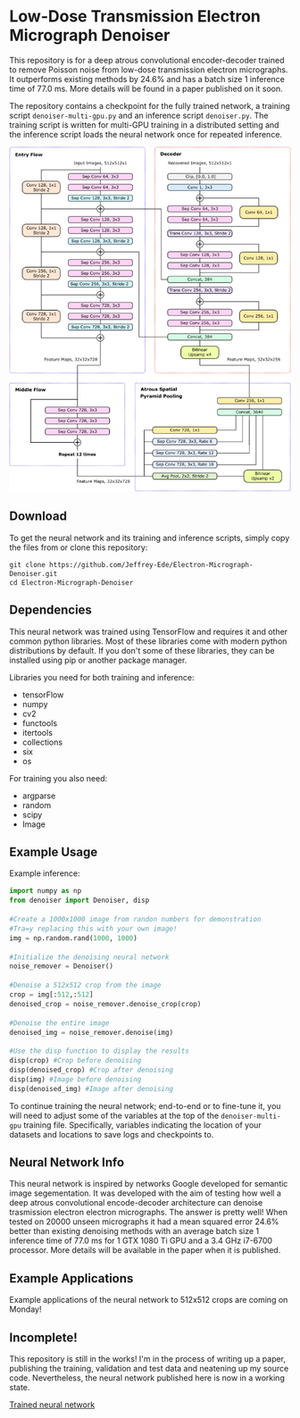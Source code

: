 # Low-Dose Transmission Electron Micrograph Denoiser

This repository is for a deep atrous convolutional encoder-decoder trained to remove Poisson noise from low-dose transmission electron micrographs. It outperforms existing methods by 24.6% and has a batch size 1 inference time of 77.0 ms. More details will be found in a paper published on it soon.

The repository contains a checkpoint for the fully trained network, a training script `denoiser-multi-gpu.py` and an inference script `denoiser.py`. The training script is written for multi-GPU training in a distributed setting and the inference script loads the neural network once for repeated inference.

<p align="center">
  <img src="noise-removal-nn.png">
</p>

## Download

To get the neural network and its training and inference scripts, simply copy the files from or clone this repository:

```
git clone https://github.com/Jeffrey-Ede/Electron-Micrograph-Denoiser.git
cd Electron-Micrograph-Denoiser
```

## Dependencies

This neural network was trained using TensorFlow and requires it and other common python libraries. Most of these libraries come with modern python distributions by default. If you don't some of these libraries, they can be installed using pip or another package manager. 

Libraries you need for both training and inference:

* tensorFlow
* numpy
* cv2
* functools
* itertools
* collections
* six
* os

For training you also need:

* argparse
* random
* scipy
* Image

## Example Usage

Example inference:

```python
import numpy as np
from denoiser import Denoiser, disp

#Create a 1000x1000 image from randon numbers for demonstration
#Tra=y replacing this with your own image!
img = np.random.rand(1000, 1000)

#Initialize the denoising neural network
noise_remover = Denoiser()

#Denoise a 512x512 crop from the image
crop = img[:512,:512]
denoised_crop = noise_remover.denoise_crop(crop)

#Denoise the entire image
denoised_img = noise_remover.denoise(img)

#Use the disp function to display the results
disp(crop) #Crop before denoising
disp(denoised_crop) #Crop after denoising
disp(img) #Image before denoising
disp(denoised_img) #Image after denoising
```

To continue training the neural network; end-to-end or to fine-tune it, you will need to adjust some of the variables at the top of the `denoiser-multi-gpu` training file. Specifically, variables indicating the location of your datasets and locations to save logs and checkpoints to.

## Neural Network Info

This neural network is inspired by networks Google developed for semantic image segementation. It was developed with the aim of testing how well a deep atrous convolutional encode-decoder architecture can denoise trasmission electron electron micrographs. The answer is pretty well! When tested on 20000 unseen micrographs it had a mean squared error 24.6% better than existing denoising methods with an average batch size 1 inference time of 77.0 ms for 1 GTX 1080 Ti GPU and a 3.4 GHz i7-6700 processor. More details will be available in the paper when it is published.

## Example Applications

Example applications of the neural network to 512x512 crops are coming on Monday!

## Incomplete! 

This repository is still in the works! I'm in the process of writing up a paper, publishing the training, validation and test data and neatening up my source code. Nevertheless, the neural network published here is now in a working state.

[Trained neural network](<add link>)
